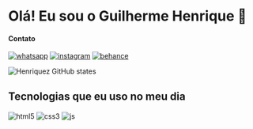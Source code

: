 # Olá! Eu sou o Guilherme Henrique 🤙
#### Contato

[![whatsapp](https://img.shields.io/badge/WhatsApp-25D366?style=for-the-badge&logo=whatsapp&logoColor=white)]( https://wa.me/+5583991851957)
[![instagram](https://img.shields.io/badge/Instagram-E4405F?style=for-the-badge&logo=instagram&logoColor=white)](https://instagram.com/henriquez.design)
[![behance](https://img.shields.io/badge/-Behance-blue?style=for-the-badge&logo=behance&logoColor=white)](https://behance.net/henriquepsd)

![Henriquez GitHub states](https://github-readme-stats.vercel.app/api/top-langs/?username=profissionalgui&hide_progress=true)

## Tecnologias que eu uso no meu dia
<div style="display: inline_block">
<img align="center" alt="html5" src="https://img.shields.io/badge/HTML5-E34F26?style=for-the-badge&logo=html5&logoColor=white">
<img align="center" alt="css3" src="https://img.shields.io/badge/CSS3-1572B6?style=for-the-badge&logo=css3&logoColor=white">
<img align="center" alt="js" src="https://img.shields.io/badge/JavaScript-F7DF1E?style=for-the-badge&logo=javascript&logoColor=black">
</div>
